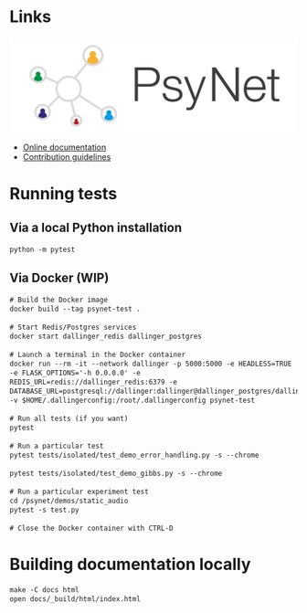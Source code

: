 # Links

![Logo](psynet/resources/logo.svg)

- [Online documentation](https://computational-audition-lab.gitlab.io/psynet/)
- [Contribution guidelines](https://computational-audition-lab.gitlab.io/psynet/developer/basic_workflow.html)

# Running tests

## Via a local Python installation

```
python -m pytest
```

## Via Docker (WIP)

```
# Build the Docker image
docker build --tag psynet-test .

# Start Redis/Postgres services
docker start dallinger_redis dallinger_postgres

# Launch a terminal in the Docker container
docker run --rm -it --network dallinger -p 5000:5000 -e HEADLESS=TRUE -e FLASK_OPTIONS='-h 0.0.0.0' -e REDIS_URL=redis://dallinger_redis:6379 -e DATABASE_URL=postgresql://dallinger:dallinger@dallinger_postgres/dallinger -v $HOME/.dallingerconfig:/root/.dallingerconfig psynet-test

# Run all tests (if you want)
pytest

# Run a particular test
pytest tests/isolated/test_demo_error_handling.py -s --chrome

pytest tests/isolated/test_demo_gibbs.py -s --chrome

# Run a particular experiment test
cd /psynet/demos/static_audio
pytest -s test.py

# Close the Docker container with CTRL-D
```

# Building documentation locally

```
make -C docs html
open docs/_build/html/index.html
```
